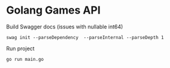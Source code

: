 # Golang Games API

Build Swagger docs (issues with nullable int64)

```
swag init --parseDependency  --parseInternal --parseDepth 1
```

Run project

```
go run main.go
```
